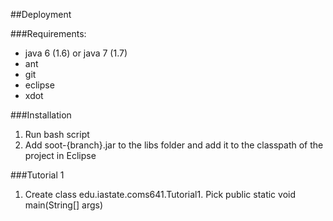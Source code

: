 ##Deployment 

###Requirements:
  - java 6 (1.6) or java 7 (1.7)
  - ant
  - git
  - eclipse
  - xdot

###Installation
1. Run bash script
2. Add soot-{branch}.jar to the libs folder and add it to the classpath of the project in Eclipse

###Tutorial 1
1. Create class edu.iastate.coms641.Tutorial1. Pick public static void main(String[] args)


